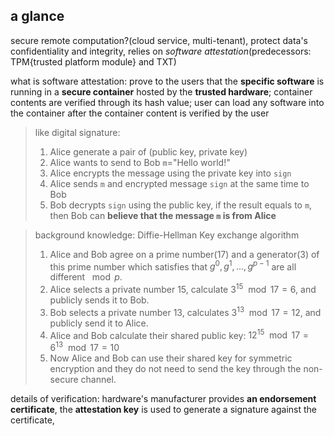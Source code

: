 ## a glance

secure remote computation?(cloud service, multi-tenant), protect data's confidentiality and integrity, relies on *software attestation*(predecessors: TPM{trusted platform module} and TXT)

what is software attestation: prove to the users that the **specific software** is running in a **secure container** hosted by the **trusted hardware**; container contents are verified through its hash value; user can load any software into the container after the container content is verified by the user

> like digital signature:
>
> 1. Alice generate a pair of (public key, private key)
> 2. Alice wants to send to Bob `m`="Hello world!"
> 3. Alice encrypts the message using the private key into `sign`
> 4. Alice sends `m` and encrypted message `sign` at the same time to Bob
> 5. Bob decrypts `sign` using the public key, if the result equals to `m`, then Bob can **believe that the message `m` is from Alice**

> background knowledge: Diffie-Hellman Key exchange algorithm
>
> 1. Alice and Bob agree on a prime number(17) and a generator(3) of this prime number which satisfies that $g^0,g^1,...,g^{p-1}$ are all different $\mod p$.
> 2. Alice selects a private number 15, calculate $3^{15}\mod 17=6$, and publicly sends it to Bob.
> 3. Bob selects a private number 13, calculates $3^{13}\mod{17}=12$, and publicly send it to Alice.
> 4. Alice and Bob calculate their shared public key: $12^{15}\mod{17}=6^{13}\mod{17}=10$
> 5. Now Alice and Bob can use their shared key for symmetric encryption and they do not need to send the key through the non-secure channel.

details of verification: hardware's manufacturer provides **an endorsement certificate**, the **attestation key** is used to generate a signature against the certificate, 